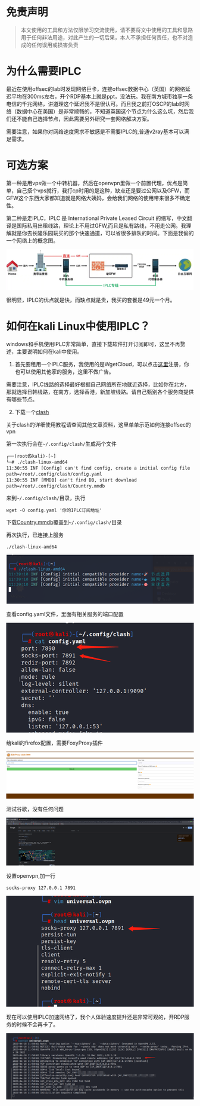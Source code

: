 # 免责声明
> 本文使用的工具和方法仅限学习交流使用，请不要将文中使用的工具和思路用于任何非法用途，对此产生的一切后果，本人不承担任何责任，也不对造成的任何误用或损害负责

# 为什么需要IPLC

最近在使用offsec的lab时发现网络巨卡，连接offsec数据中心（英国）的网络延迟平均在300ms左右，开个RDP基本上就是ppt，没法玩。我在南方城市独享一条电信的千兆网络，讲道理这个延迟我不是很认可。而且我之前打OSCP的lab时网络（数据中心在美国）是非常顺畅的，不知道英国这个节点为什么这么坑，然后我们还不能自己选择节点，因此需要另外研究一套网络解决方案。

需要注意，如果你对网络速度需求不敏感是不需要IPLC的,普通v2ray基本可以满足需求。

# 可选方案

第一种是用vps做一个中转机器，然后在openvpn里做一个前置代理，优点是简单，自己搭个vps就行，我打cp时用的是这种，缺点还是要过公网以及GFW，而GFW这个东西大家都知道就是网络大姨妈，会给我们网络的使用带来很多不确定性。

第二种是走IPLC，IPLC 是 International Private Leased Circuit 的缩写，中文翻译是国际私用出租线路，理论上不用过GFW,而且是私有路线，不用走公网。我理解就是你去长隆乐园玩买的那个快速通道，可以省很多排队的时间。下面是我偷的一个网络上的概念图。



![img](https://github.com/maxzxc0110/hack-study/blob/main/%E6%9D%82%E4%B8%83%E6%9D%82%E5%85%AB/img/1681831089636.jpg)


很明显，IPLC的优点就是快，而缺点就是贵，我买的套餐是49元一个月。

# 如何在kali Linux中使用IPLC？

windows和手机使用IPLC非常简单，直接下载软件打开订阅即可，这里不再赘述，主要说明如何在kali中使用。

1. 首先要租用一个IPLC服务，我使用的是WgetCloud，可以点击[这里](https://invite.wgetcloud.ltd/auth/register?code=i37y)注册，你也可以使用其他家的服务，这里不做广告。

需要注意，IPLC线路的选择最好根据自己网络所在地就近选择，比如你在北方，那就选择日韩线路，在南方，选择香港，新加坡线路。请自己甄别各个服务商提供有哪些节点。

2. 下载一个[clash](https://github.com/Dreamacro/clash/releases/tag/premium)

关于clash的详细使用教程请查阅其他文章资料，这里单单示范如何连接offsec的vpn

第一次执行会在```~/.config/clash/```生成两个文件
```
┌──(root㉿kali)-[~]
└─# ./clash-linux-amd64                       
11:30:55 INF [Config] can't find config, create a initial config file path=/root/.config/clash/config.yaml
11:30:55 INF [MMDB] can't find DB, start download path=/root/.config/clash/Country.mmdb

```


来到```~/.config/clash/```目录，执行


```
wget -O config.yaml '你的IPLC订阅地址'
```

下载[Country.mmdb](https://github.com/Dreamacro/maxmind-geoip/releases/latest/download/Country.mmdb)覆盖到```~/.config/clash/```目录


再次执行，已连接上服务
```
./clash-linux-amd64
```


![img](https://github.com/maxzxc0110/hack-study/blob/main/%E6%9D%82%E4%B8%83%E6%9D%82%E5%85%AB/img/1681832433238.png)


查看config.yaml文件，里面有相关服务的端口配置


![img](https://github.com/maxzxc0110/hack-study/blob/main/%E6%9D%82%E4%B8%83%E6%9D%82%E5%85%AB/img/1681832588697.png)


给kali的firefox配置，需要FoxyProxy插件


![img](https://github.com/maxzxc0110/hack-study/blob/main/%E6%9D%82%E4%B8%83%E6%9D%82%E5%85%AB/img/1681832687815.png)

测试谷歌，没有任何问题



![img](https://github.com/maxzxc0110/hack-study/blob/main/%E6%9D%82%E4%B8%83%E6%9D%82%E5%85%AB/img/1681832754502.png)

设置openvpn,加一行

```
socks-proxy 127.0.0.1 7891
```


![img](https://github.com/maxzxc0110/hack-study/blob/main/%E6%9D%82%E4%B8%83%E6%9D%82%E5%85%AB/img/1681832856739.png)


现在可以使用IPLC加速网络了，我个人体验速度提升还是非常可观的，开RDP服务的时候不会再卡了。



![img](https://github.com/maxzxc0110/hack-study/blob/main/%E6%9D%82%E4%B8%83%E6%9D%82%E5%85%AB/img/1681833225045.png)